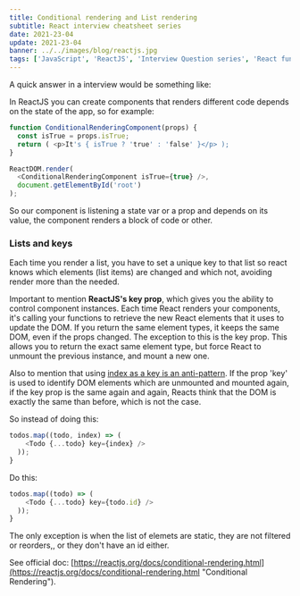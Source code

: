 ```yaml
---
title: Conditional rendering and List rendering
subtitle: React interview cheatsheet series
date: 2021-23-04
update: 2021-23-04
banner: ../../images/blog/reactjs.jpg
tags: ['JavaScript', 'ReactJS', 'Interview Question series', 'React fundamental topics']
---
```


A quick answer in a interview would be something like:

In ReactJS you can create components that renders different code depends on the state of the app, so for example:

```javascript
function ConditionalRenderingComponent(props) {
  const isTrue = props.isTrue;
  return ( <p>It's { isTrue ? 'true' : 'false' }</p> );
}

ReactDOM.render(
  <ConditionalRenderingComponent isTrue={true} />,
  document.getElementById('root')
);
```

So our component is listening a state var or a prop and depends on its value, the component renders a block of code or other.

### Lists and keys

Each time you render a list, you have to set a unique key to that list so react knows which elements (list items) are changed and which not, avoiding render more than the needed.

Important to mention **ReactJS's key prop**, which gives you the ability to control component instances.
Each time React renders your components, it's calling your functions to retrieve the new React elements that it uses to update the DOM. If you return the same element types, it keeps the same DOM, even if the props changed.
The exception to this is the key prop. This allows you to return the exact same element type, but force React to unmount the previous instance, and mount a new one.

Also to mention that using [index as a key is an anti-pattern](https://robinpokorny.medium.com/index-as-a-key-is-an-anti-pattern-e0349aece318). If the prop 'key' is used to identify DOM elements which are unmounted and mounted again, if the key prop is the same again and again, Reacts think that the DOM is exactly the same than before, which is not the case.

So instead of doing this:

```javascript
todos.map((todo, index) => (
    <Todo {...todo} key={index} />
  ));
}
```

Do this:
```javascript
todos.map((todo) => (
    <Todo {...todo} key={todo.id} />
  ));
}
```
The only exception is when the list of elemets are static, they are not filtered or reorders,, or they don't have an id either. 

See official doc: [https://reactjs.org/docs/conditional-rendering.html](https://reactjs.org/docs/conditional-rendering.html "Conditional Rendering").

